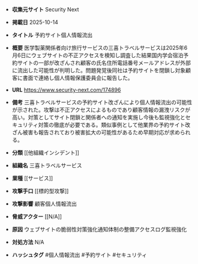 - **収集元サイト**
Security Next

- **掲載日**
2025-10-14

- **タイトル**
予約サイト個人情報流出

- **概要**
医学製薬関係者向け旅行サービスの三喜トラベルサービスは2025年6月6日にウェブサイトの不正アクセスを検知し調査した結果国内学会宿泊予約サイトの一部が改ざんされ顧客の氏名住所電話番号メールアドレスが外部に流出した可能性が判明した。問題発覚後同社は予約サイトを閉鎖し対象顧客に書面で連絡し個人情報保護委員会に報告した。

- **URL**
https://www.security-next.com/174896

- **備考**
三喜トラベルサービスの予約サイト改ざんにより個人情報流出の可能性が示された。攻撃は不正アクセスによるものであり顧客情報の漏洩リスクが高い。対策としてサイト閉鎖と関係者への通知を実施し今後も監視強化とセキュリティ対策の徹底が必要である。類似事例として他業界の予約サイト改ざん被害も報告されており被害拡大の可能性があるため早期対応が求められる。

- **分類**
[[他組織インシデント]]

- **組織名**
三喜トラベルサービス

- **業種**
[[サービス]]

- **攻撃手口**
[[標的型攻撃]]

- **攻撃影響**
顧客個人情報流出

- **脅威アクター**
[[N/A]]

- **原因**
ウェブサイトの脆弱性対策強化通知体制の整備アクセスログ監視強化

- **対処方法**
N/A

- **ハッシュタグ**
#個人情報流出 #予約サイト #セキュリティ
